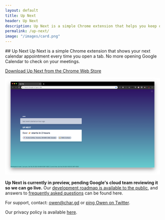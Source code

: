 ```yaml
---
layout: default
title: Up Next 
header: Up Next
description: Up Next is a simple Chrome extension that helps you keep on top of your day.
permalink: /up-next/
image: "/images/card.png"
---
```

<div class="container mt-4">
  <div class="row">
    <div class="col-6 offset-3" markdown="1">
## Up Next
Up Next is a simple Chrome extension that shows your next calendar appointment every time you open a tab. No more opening Google Calendar to check on your meetings.

[Download Up Next from the Chrome Web Store](https://chrome.google.com/webstore/detail/up-next/bheadjenigpffjihhfhbancdcolkfpeh)

![Up Next Screenshot](/images/up-next.png)

**Up Next is currently in preview, pending Google's cloud team reviewing it so we can go live.** Our [development roadmap is available to the public](https://www.notion.so/chargedtech/Roadmap-Known-Issues-6f699ae9339d49eeaf3cb8956e545d42), and answers to [frequently asked questions](https://www.notion.so/chargedtech/Roadmap-Known-Issues-6f699ae9339d49eeaf3cb8956e545d42) can be found here.

For support, contact: [owen@char.gd](mailto:owen@char.gd) or [ping Owen on Twitter](https://twitter.com/ow). 

Our privacy policy is available [here](/privacy).
</div>
</div>
</div>